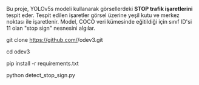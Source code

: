 Bu proje, YOLOv5s modeli kullanarak görsellerdeki **STOP trafik işaretlerini** tespit eder. Tespit edilen işaretler görsel üzerine yeşil kutu ve merkez noktası ile işaretlenir. Model, COCO veri kümesinde eğitildiği için sınıf ID'si 11 olan "stop sign" nesnesini algılar.


git clone https://github.com/<erenayd58>/odev3.git

cd odev3


pip install -r requirements.txt

python detect_stop_sign.py
